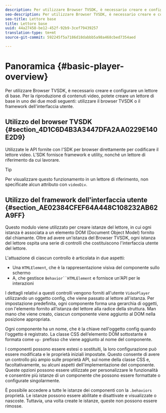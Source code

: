 ```yaml
---
description: Per utilizzare Browser TVSDK, è necessario creare e configurare un lettore di base. Per la riproduzione di contenuti video, potete creare un lettore di base in due modi, utilizzando il browser TVSDK o il framework dell'interfaccia utente.
seo-description: Per utilizzare Browser TVSDK, è necessario creare e configurare un lettore di base. Per la riproduzione di contenuti video, potete creare un lettore di base in due modi, utilizzando il browser TVSDK o il framework dell'interfaccia utente.
seo-title: Lettore base
title: Lettore base
uuid: 44a27458-be12-452f-92b9-3cef79439257
translation-type: tm+mt
source-git-commit: 592245f5a7186d18dabbb5a98a468cbed7354aed

---
```



# Panoramica {#basic-player-overview}

Per utilizzare Browser TVSDK, è necessario creare e configurare un lettore di base. Per la riproduzione di contenuti video, potete creare un lettore di base in uno dei due modi seguenti: utilizzare il browser TVSDK o il framework dell&#39;interfaccia utente.

## Utilizzo del browser TVSDK {#section_4D1C6D4B3A3447DFA2AA0229E140E2D9}

Utilizzate le API fornite con l&#39;SDK per browser direttamente per codificare il lettore video. L’SDK fornisce framework e utility, nonché un lettore di riferimento da cui lavorare.

>[!TIP]
>
>Per visualizzare questo funzionamento in un lettore di riferimento, non specificate alcun attributo con `videoDiv`.

## Utilizzo del framework dell&#39;interfaccia utente {#section_AE02384CFEF64A448C108232AB62A9FF}

Questo modulo viene utilizzato per creare istanze del lettore, in cui ogni istanza è associata a un elemento DOM (Document Object Model) fornito dal chiamante. Oltre ad avere un&#39;istanza del Browser TVSDK, ogni istanza del lettore ospita una serie di controlli che costituiscono l&#39;interfaccia utente del lettore.

L&#39;attuazione di ciascun controllo è articolata in due aspetti:

* Una `HTMLElement`, che è la rappresentazione visiva del componente sullo schermo
* A, che gestisce `Behavior``HTMLElement` e fornisce un&#39;API per le interazioni

I dettagli relativi a questi controlli vengono forniti all&#39;utente `VideoPlayer` utilizzando un oggetto config, che viene passato al lettore all&#39;istanza. Per impostazione predefinita, ogni componente forma una gerarchia di oggetti, con l&#39;elemento fornito all&#39;istanza del lettore alla radice della struttura. Man mano che viene creato, ciascun componente viene aggiunto al DOM nella posizione appropriata.

Ogni componente ha un nome, che è la chiave nell&#39;oggetto config quando l&#39;oggetto è registrato. La classe CSS dell’elemento DOM sottostante è formata come `vp-` prefisso che viene aggiunto al nome del componente.

I componenti possono essere estesi o sostituiti, la loro configurazione può essere modificata e le proprietà iniziali impostate. Questo consente di avere un controllo più ampio sulle proprietà API, sul nome della classe CSS e, facoltativamente, su alcuni aspetti dell&#39;implementazione del componente. Queste opzioni possono essere utilizzate per personalizzare le funzionalità e consentire più istanze di un componente che possono essere formattate o configurate singolarmente.

È possibile accedere a tutte le istanze dei componenti con la `.behaviors` proprietà. Le istanze possono essere abilitate e disattivate e visualizzate o nascoste. Tuttavia, una volta create le istanze, queste non possono essere rimosse.
